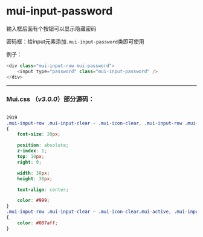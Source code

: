 # mui-input-password

输入框后面有个按钮可以显示隐藏密码

密码框：给input元素添加`.mui-input-password`类即可使用

例子：

```js
<div class="mui-input-row mui-password">
    <input type="password" class="mui-input-password" />
</div>

```

---

### Mui.css （_v3.0.0_）部分源码：

```css

2919
.mui-input-row .mui-input-clear ~ .mui-icon-clear, .mui-input-row .mui-input-speech ~ .mui-icon-speech, .mui-input-row .mui-input-password ~ .mui-icon-eye
{
    font-size: 20px;

    position: absolute;
    z-index: 1;
    top: 10px;
    right: 0;

    width: 38px;
    height: 38px;

    text-align: center;

    color: #999;
}
.mui-input-row .mui-input-clear ~ .mui-icon-clear.mui-active, .mui-input-row .mui-input-speech ~ .mui-icon-speech.mui-active, .mui-input-row .mui-input-password ~ .mui-icon-eye.mui-active
{
    color: #007aff;
}
```

